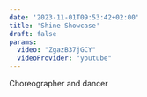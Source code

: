 ```yaml
---
date: '2023-11-01T09:53:42+02:00'
title: 'Shine Showcase'
draft: false
params:
  video: "ZgazB37jGCY" 
  videoProvider: "youtube" 
---
```


Choreographer and dancer 
